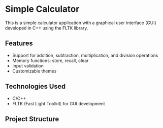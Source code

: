 # Simple Calculator

This is a simple calculator application with a graphical user interface (GUI) developed in C++ using the FLTK library.

## Features

- Support for addition, subtraction, multiplication, and division operations
- Memory functions: store, recall, clear
- Input validation
- Customizable themes

## Technologies Used

- C/C++
- FLTK (Fast Light Toolkit) for GUI development

## Project Structure

